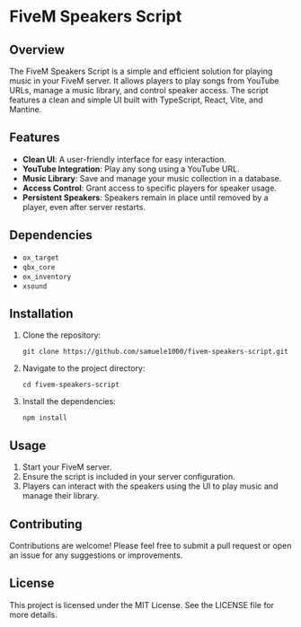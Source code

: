# FiveM Speakers Script

## Overview
The FiveM Speakers Script is a simple and efficient solution for playing music in your FiveM server. It allows players to play songs from YouTube URLs, manage a music library, and control speaker access. The script features a clean and simple UI built with TypeScript, React, Vite, and Mantine.

## Features
- **Clean UI**: A user-friendly interface for easy interaction.
- **YouTube Integration**: Play any song using a YouTube URL.
- **Music Library**: Save and manage your music collection in a database.
- **Access Control**: Grant access to specific players for speaker usage.
- **Persistent Speakers**: Speakers remain in place until removed by a player, even after server restarts.

## Dependencies
- `ox_target`
- `qbx_core`
- `ox_inventory`
- `xsound`

## Installation
1. Clone the repository:
   ```
   git clone https://github.com/samuele1000/fivem-speakers-script.git
   ```
2. Navigate to the project directory:
   ```
   cd fivem-speakers-script
   ```
3. Install the dependencies:
   ```
   npm install
   ```

## Usage
1. Start your FiveM server.
2. Ensure the script is included in your server configuration.
3. Players can interact with the speakers using the UI to play music and manage their library.

## Contributing
Contributions are welcome! Please feel free to submit a pull request or open an issue for any suggestions or improvements.

## License
This project is licensed under the MIT License. See the LICENSE file for more details.
